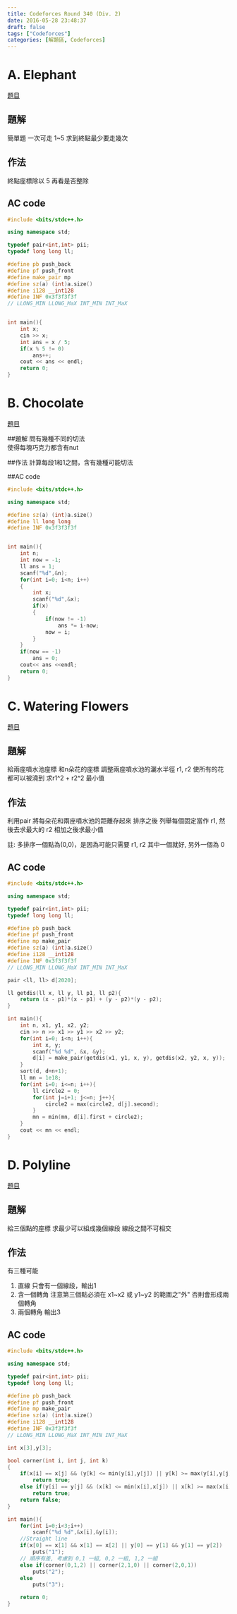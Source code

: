 ```yaml
---
title: Codeforces Round 340 (Div. 2)
date: 2016-05-28 23:48:37
draft: false
tags: ["Codeforces"]
categories: [解題區, Codeforces]
---
```


# A. Elephant
[題目](http://codeforces.com/contest/617/problem/A)

## 題解
簡單題
一次可走 1~5
求到終點最少要走幾次

## 作法
終點座標除以 5
再看是否整除

## AC code
```cpp
#include <bits/stdc++.h>

using namespace std;

typedef pair<int,int> pii;
typedef long long ll;

#define pb push_back
#define pf push_front
#define make_pair mp
#define sz(a) (int)a.size()
#define i128 __int128
#define INF 0x3f3f3f3f
// LLONG_MIN LLONG_MaX INT_MIN INT_MaX


int main(){
    int x;
    cin >> x;
    int ans = x / 5;
    if(x % 5 != 0)
        ans++;
    cout << ans << endl;
    return 0;
}
```

# B. Chocolate
[題目](http://codeforces.com/contest/617/problem/B)

##題解
問有幾種不同的切法<br>
使得每塊巧克力都含有nut<br>

##作法
計算每段1和1之間，含有幾種可能切法<br>

##AC code
```cpp
#include <bits/stdc++.h>

using namespace std;

#define sz(a) (int)a.size()
#define ll long long
#define INF 0x3f3f3f3f


int main(){
    int n;
    int now = -1;
    ll ans = 1;
    scanf("%d",&n);
    for(int i=0; i<n; i++)
    {
        int x;
        scanf("%d",&x);
        if(x)
        {
            if(now != -1)
                ans *= i-now;
            now = i;
        }
    }
    if(now == -1)
        ans = 0;
    cout<< ans <<endl;
    return 0;
}
```

# C. Watering Flowers
[題目](http://codeforces.com/contest/617/problem/C)

## 題解
給兩座噴水池座標
和n朵花的座標
調整兩座噴水池的灑水半徑 r1, r2
使所有的花都可以被澆到
求r1^2 + r2^2 最小值

## 作法
利用pair 將每朵花和兩座噴水池的距離存起來
排序之後
列舉每個固定當作 r1, 然後去求最大的 r2
相加之後求最小值

註: 多排序一個點為(0,0)，是因為可能只需要 r1, r2 其中一個就好, 另外一個為 0

## AC code
```cpp
#include <bits/stdc++.h>

using namespace std;

typedef pair<int,int> pii;
typedef long long ll;

#define pb push_back
#define pf push_front
#define mp make_pair
#define sz(a) (int)a.size()
#define i128 __int128
#define INF 0x3f3f3f3f
// LLONG_MIN LLONG_MaX INT_MIN INT_MaX

pair <ll, ll> d[2020];

ll getdis(ll x, ll y, ll p1, ll p2){
    return (x - p1)*(x - p1) + (y - p2)*(y - p2);
}

int main(){
    int n, x1, y1, x2, y2;
    cin >> n >> x1 >> y1 >> x2 >> y2;
    for(int i=0; i<n; i++){
        int x, y;
        scanf("%d %d", &x, &y);
        d[i] = make_pair(getdis(x1, y1, x, y), getdis(x2, y2, x, y));
    }
    sort(d, d+n+1);
    ll mn = 1e18;
    for(int i=0; i<=n; i++){
        ll circle2 = 0;
        for(int j=i+1; j<=n; j++){
            circle2 = max(circle2, d[j].second);
        }
        mn = min(mn, d[i].first + circle2);
    }
    cout << mn << endl;
}
```

# D. Polyline
[題目](http://codeforces.com/contest/617/problem/D)

## 題解
給三個點的座標
求最少可以組成幾個線段
線段之間不可相交

## 作法
有三種可能
1. 直線
只會有一個線段，輸出1
2. 含一個轉角
注意第三個點必須在 x1~x2 或 y1~y2 的範圍之"外"
否則會形成兩個轉角
3. 兩個轉角
輸出3

## AC code
```cpp
#include <bits/stdc++.h>

using namespace std;

typedef pair<int,int> pii;
typedef long long ll;

#define pb push_back
#define pf push_front
#define mp make_pair
#define sz(a) (int)a.size()
#define i128 __int128
#define INF 0x3f3f3f3f
// LLONG_MIN LLONG_MaX INT_MIN INT_MaX

int x[3],y[3];

bool corner(int i, int j, int k)
{
    if(x[i] == x[j] && (y[k] <= min(y[i],y[j]) || y[k] >= max(y[i],y[j])))
        return true;
    else if(y[i] == y[j] && (x[k] <= min(x[i],x[j]) || x[k] >= max(x[i],x[j])))
        return true;
    return false;
}

int main(){
    for(int i=0;i<3;i++)
        scanf("%d %d",&x[i],&y[i]);
    //Straight line
    if(x[0] == x[1] && x[1] == x[2] || y[0] == y[1] && y[1] == y[2])
        puts("1");
    // 順序有差, 考慮到 0,1 一組, 0,2 一組, 1,2 一組
    else if(corner(0,1,2) || corner(2,1,0) || corner(2,0,1))
        puts("2");
    else
        puts("3");

    return 0;
}
```
